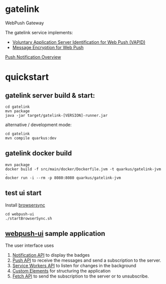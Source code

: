 # gatelink

WebPush Gateway

The gatelink service implements:

- [Voluntary Application Server Identification for Web Push (VAPID)](https://tools.ietf.org/html/draft-thomson-webpush-vapid-02)
- [Message Encryption for Web Push](https://tools.ietf.org/html/rfc8291)

[Push Notification Overview](https://developers.google.com/web/fundamentals/push-notifications/web-push-protocol#more_headers)

# quickstart

## gatelink server build & start:

```
cd gatelink
mvn package
java -jar target/gatelink-[VERSION]-runner.jar 
```

alternative / development mode:

```
cd gatelink
mvn compile quarkus:dev
```

## gatelink docker build

```
mvn package
docker build -f src/main/docker/Dockerfile.jvm -t quarkus/gatelink-jvm .
docker run -i --rm -p 8080:8080 quarkus/gatelink-jvm
```

## test ui start

Install [browsersync](https://www.browsersync.io)

```
cd webpush-ui
./startBrowserSync.sh
```

## [webpush-ui](https://github.com/AdamBien/webpush/tree/master/webpush-ui) sample application

The user interface uses
1. [Notification API](https://developer.mozilla.org/en-US/docs/Web/API/notification) to display the badges
2. [Push API](https://developer.mozilla.org/en-US/docs/Web/API/Push_API) to receive the messages and send a subscription to the server.
3. [Service Workers API](https://developer.mozilla.org/en-US/docs/Web/API/Service_Worker_API) to listen for changes in the background
4. [Custom Elements](https://developer.mozilla.org/en-US/docs/Web/API/Window/customElements) for structuring the application
5. [Fetch API](https://developer.mozilla.org/en-US/docs/Web/API/Fetch_API) to send the subscription to the server or to unsubscribe.
